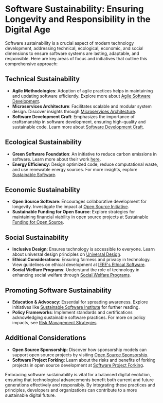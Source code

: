 # Software Sustainability: Ensuring Longevity and Responsibility in the Digital Age

Software sustainability is a crucial aspect of modern technology development, addressing technical, ecological, economic, and social dimensions to ensure software systems are lasting, adaptable, and responsible. Here are key areas of focus and initiatives that outline this comprehensive approach:

## Technical Sustainability

- **Agile Methodologies**: Adoption of agile practices helps in maintaining and updating software efficiently. Explore more about [Agile Software Development](https://en.wikipedia.org/wiki/Agile_software_development).
- **Microservices Architecture**: Facilitates scalable and modular system design. Discover insights through [Microservices Architecture](https://microservices.io/).
- **Software Development Craft**: Emphasizes the importance of craftsmanship in software development, ensuring high-quality and sustainable code. Learn more about [Software Development Craft](https://www.license-token.com/wiki/software-development-craft).

## Ecological Sustainability

- **Green Software Foundation**: An initiative to reduce carbon emissions in software. Learn more about their work [here](https://greensoftware.foundation/).
- **Energy Efficiency**: Design optimized code, reduce computational waste, and use renewable energy sources. For more insights, explore [Sustainable Software](https://www.license-token.com/wiki/software-sustainability).

## Economic Sustainability

- **Open Source Software**: Encourages collaborative development for longevity. Investigate the impact at [Open Source Initiative](https://opensource.org/).
- **Sustainable Funding for Open Source**: Explore strategies for maintaining financial viability in open source projects at [Sustainable Funding for Open Source](https://www.license-token.com/wiki/sustainable-funding-for-open-source).

## Social Sustainability

- **Inclusive Design**: Ensures technology is accessible to everyone. Learn about universal design principles on [Universal Design](https://universaldesign.ie/).
- **Ethical Considerations**: Ensuring fairness and privacy in technology. View guidelines on ethical development at [IEEE's Ethical Software](https://ethicsinaction.ieee.org/).
- **Social Welfare Programs**: Understand the role of technology in enhancing social welfare through [Social Welfare Programs](https://www.license-token.com/wiki/social-welfare-programs).

## Promoting Software Sustainability

- **Education & Advocacy**: Essential for spreading awareness. Explore initiatives like [Sustainable Software Institute](https://www.software.ac.uk/) for further reading.
- **Policy Frameworks**: Implement standards and certifications acknowledging sustainable software practices. For more on policy impacts, see [Risk Management Strategies](https://www.license-token.com/wiki/risk-management-strategies).

## Additional Considerations

- **Open Source Sponsorship**: Discover how sponsorship models can support open source projects by visiting [Open Source Sponsorship](https://www.license-token.com/wiki/open-source-sponsorship).
- **Software Project Forking**: Learn about the risks and benefits of forking projects in open source development at [Software Project Forking](https://www.license-token.com/wiki/software-project-forking).

Embracing software sustainability is vital for a balanced digital evolution, ensuring that technological advancements benefit both current and future generations effectively and responsibly. By integrating these practices and principles, developers and organizations can contribute to a more sustainable digital future.